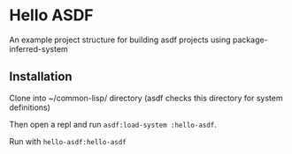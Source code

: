 
# Hello ASDF
An example project structure for building asdf projects using package-inferred-system

## Installation
Clone into ~/common-lisp/ directory (asdf checks this directory for system definitions)

Then open a repl and run `asdf:load-system :hello-asdf`.

Run with `hello-asdf:hello-asdf`
